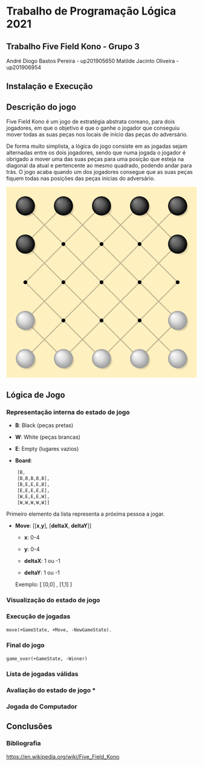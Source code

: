 # Trabalho de Programação Lógica 2021

## Trabalho Five Field Kono - Grupo 3

André Diogo Bastos Pereira - up201905650
Matilde Jacinto Oliveira - up201906954

## Instalação e Execução 

## Descrição do jogo

Five Field Kono é um jogo de estratégia abstrata coreano, para dois jogadores, em que o objetivo é que o ganhe o jogador que conseguiu mover todas as suas peças nos locais de início das peças do adversário. 

De forma muito simplista, a lógica do jogo consiste em as jogadas sejam alternadas entre os dois jogadores, sendo que numa jogada o jogador é obrigado a mover uma das suas peças para uma posição que esteja na diagonal da atual e pertencente ao mesmo quadrado, podendo andar para trás. O jogo acaba quando um dos jogadores consegue que as suas peças fiquem todas nas posições das peças inicias do adversário.

![Board](./img/gameImage.png)

## Lógica de Jogo

### __Representação interna do estado de jogo__

* __B__: Black (peças pretas)

* __W__: White (peças brancas)

* __E__: Empty (lugares vazios)

* __Board__:
```
    [B,
    [B,B,B,B,B],
    [B,E,E,E,B],
    [E,E,E,E,E],
    [W,E,E,E,W],
    [W,W,W,W,W]]
```

Primeiro elemento da lista representa a próxima pessoa a jogar.

* __Move__: [[__x__,__y__], [__deltaX__, __deltaY__]]

    * __x__: 0-4
    * __y__: 0-4

    * __deltaX__: 1 ou -1
    * __deltaY__: 1 ou -1

    Exemplo: [ [0,0] , [1,1] ]

### __Visualização do estado de jogo__

### __Execução de jogadas__

`move(+GameState, +Move, -NewGameState).`

### __Final do jogo__
`game_over(+GameState, -Winner)`

### __Lista de jogadas válidas__

### __Avaliação do estado de jogo *__

### __Jogada do Computador__ 

## Conclusões 

### Bibliografia

https://en.wikipedia.org/wiki/Five_Field_Kono
